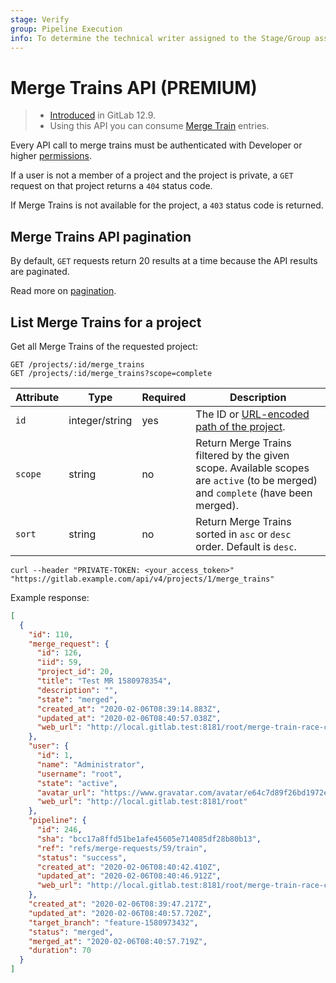 ```yaml
---
stage: Verify
group: Pipeline Execution
info: To determine the technical writer assigned to the Stage/Group associated with this page, see https://about.gitlab.com/handbook/engineering/ux/technical-writing/#assignments
---
```


# Merge Trains API **(PREMIUM)**

> - [Introduced](https://gitlab.com/gitlab-org/gitlab/-/issues/36146) in GitLab 12.9.
> - Using this API you can consume [Merge Train](../ci/merge_request_pipelines/pipelines_for_merged_results/merge_trains/index.md) entries.

Every API call to merge trains must be authenticated with Developer or higher [permissions](../user/permissions.md).

If a user is not a member of a project and the project is private, a `GET` request on that project returns a `404` status code.

If Merge Trains is not available for the project, a `403` status code is returned.

## Merge Trains API pagination

By default, `GET` requests return 20 results at a time because the API results
are paginated.

Read more on [pagination](README.md#pagination).

## List Merge Trains for a project

Get all Merge Trains of the requested project:

```shell
GET /projects/:id/merge_trains
GET /projects/:id/merge_trains?scope=complete
```

| Attribute           | Type             | Required   | Description                                                                                                                 |
| ------------------- | ---------------- | ---------- | --------------------------------------------------------------------------------------------------------------------------- |
| `id`                | integer/string   | yes        | The ID or [URL-encoded path of the project](README.md#namespaced-path-encoding).                                            |
| `scope`             | string           | no         | Return Merge Trains filtered by the given scope. Available scopes are `active` (to be merged) and `complete` (have been merged). |
| `sort`              | string           | no         | Return Merge Trains sorted in `asc` or `desc` order. Default is `desc`.                                                     |

```shell
curl --header "PRIVATE-TOKEN: <your_access_token>" "https://gitlab.example.com/api/v4/projects/1/merge_trains"
```

Example response:

```json
[
  {
    "id": 110,
    "merge_request": {
      "id": 126,
      "iid": 59,
      "project_id": 20,
      "title": "Test MR 1580978354",
      "description": "",
      "state": "merged",
      "created_at": "2020-02-06T08:39:14.883Z",
      "updated_at": "2020-02-06T08:40:57.038Z",
      "web_url": "http://local.gitlab.test:8181/root/merge-train-race-condition/-/merge_requests/59"
    },
    "user": {
      "id": 1,
      "name": "Administrator",
      "username": "root",
      "state": "active",
      "avatar_url": "https://www.gravatar.com/avatar/e64c7d89f26bd1972efa854d13d7dd61?s=80&d=identicon",
      "web_url": "http://local.gitlab.test:8181/root"
    },
    "pipeline": {
      "id": 246,
      "sha": "bcc17a8ffd51be1afe45605e714085df28b80b13",
      "ref": "refs/merge-requests/59/train",
      "status": "success",
      "created_at": "2020-02-06T08:40:42.410Z",
      "updated_at": "2020-02-06T08:40:46.912Z",
      "web_url": "http://local.gitlab.test:8181/root/merge-train-race-condition/pipelines/246"
    },
    "created_at": "2020-02-06T08:39:47.217Z",
    "updated_at": "2020-02-06T08:40:57.720Z",
    "target_branch": "feature-1580973432",
    "status": "merged",
    "merged_at": "2020-02-06T08:40:57.719Z",
    "duration": 70
  }
]
```
